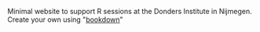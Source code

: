 Minimal website to support R sessions at the Donders Institute in Nijmegen. Create your own using "[bookdown](https://bookdown.org/yihui/bookdown/get-started.html)"